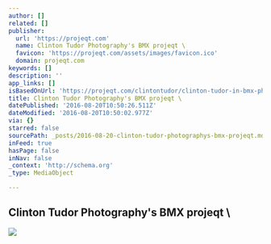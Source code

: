 ```yaml
---
author: []
related: []
publisher:
  url: 'https://projeqt.com'
  name: Clinton Tudor Photography's BMX projeqt \
  favicon: 'https://projeqt.com/assets/images/favicon.ico'
  domain: projeqt.com
keywords: []
description: ''
app_links: []
isBasedOnUrl: 'https://projeqt.com/clintontudor/clinton-tudor-in-bmx-photographer-and-more/l'
title: Clinton Tudor Photography's BMX projeqt \
datePublished: '2016-08-20T10:50:26.511Z'
dateModified: '2016-08-20T10:50:02.977Z'
via: {}
starred: false
sourcePath: _posts/2016-08-20-clinton-tudor-photographys-bmx-projeqt.md
inFeed: true
hasPage: false
inNav: false
_context: 'http://schema.org'
_type: MediaObject

---
```

<article style=""><h1>Clinton Tudor Photography's BMX projeqt \</h1><img src="https://d6zo052ygi9mi.cloudfront.net/web/grid/1674/2c67b9c8f55d172801c7065d90e59f2a.jpg" /></article>